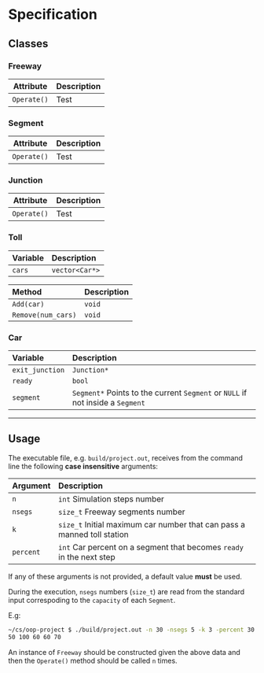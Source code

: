 # Specification

## Classes

### Freeway

|Attribute  |Description|
|-----------|-----------|
|`Operate()`|Test       |

### Segment

|Attribute  |Description|
|-----------|-----------|
|`Operate()`|Test       |

### Junction

|Attribute  |Description|
|-----------|-----------|
|`Operate()`|Test       |

### Toll

|Variable|Description   |
|:-------|:-------------|
|`cars`  |`vector<Car*>`|

|Method            |Description |
|:-----------------|:-----------|
|`Add(car)`        |`void`      |
|`Remove(num_cars)`|`void`      |

### Car

|Variable       |Description                                                                   |
|:--------------|:-----------------------------------------------------------------------------|
|`exit_junction`|`Junction*`                                                                   |
|`ready`        |`bool`                                                                        |
|`segment`      |`Segment*` Points to the current `Segment` or `NULL` if not inside a `Segment`|

-------------------------------------------------------------------------------

## Usage

The executable file, e.g. `build/project.out`, receives from the command line
the following **case insensitive** arguments:

|Argument |Description                                                            |
|:--------|:----------------------------------------------------------------------|
|`n`      |`int` Simulation steps number                                          |
|`nsegs`  |`size_t` Freeway segments number                                       |
|`k`      |`size_t` Initial maximum car number that can pass a manned toll station|
|`percent`|`int` Car percent on a segment that becomes `ready` in the next step   |

If any of these arguments is not provided, a default value **must** be used.

During the execution, `nsegs` numbers (`size_t`) are read from the standard
input correspoding to the `capacity` of each `Segment`.

E.g:

```sh
~/cs/oop-project $ ./build/project.out -n 30 -nsegs 5 -k 3 -percent 30
50 100 60 60 70
```

An instance of `Freeway` should be constructed given the above data and then the
`Operate()` method should be called `n` times.
